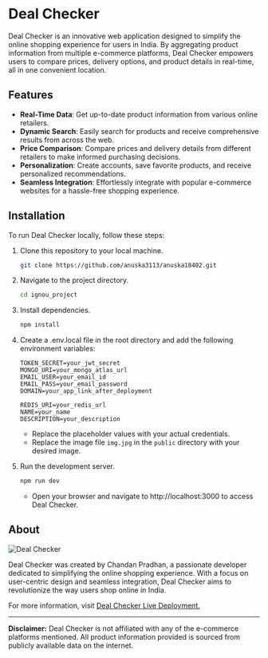 # Deal Checker

Deal Checker is an innovative web application designed to simplify the online shopping experience for users in India. By aggregating product information from multiple e-commerce platforms, Deal Checker empowers users to compare prices, delivery options, and product details in real-time, all in one convenient location.

## Features

-   **Real-Time Data**: Get up-to-date product information from various online retailers.
-   **Dynamic Search**: Easily search for products and receive comprehensive results from across the web.
-   **Price Comparison**: Compare prices and delivery details from different retailers to make informed purchasing decisions.
-   **Personalization**: Create accounts, save favorite products, and receive personalized recommendations.
-   **Seamless Integration**: Effortlessly integrate with popular e-commerce websites for a hassle-free shopping experience.

## Installation

To run Deal Checker locally, follow these steps:

1. Clone this repository to your local machine.
    ```bash
    git clone https://github.com/anuska3113/anuska18402.git
    ```
2. Navigate to the project directory.
    ```bash
    cd ignou_project
    ```
3. Install dependencies.
    ```bash
    npm install
    ```
4. Create a .env.local file in the root directory and add the following environment variables:

    ```plaintext
    TOKEN_SECRET=your_jwt_secret
    MONGO_URI=your_mongo_atlas_url
    EMAIL_USER=your_email_id
    EMAIL_PASS=your_email_password
    DOMAIN=your_app_link_after_deployment

    REDIS_URI=your_redis_url
    NAME=your_name
    DESCRIPTION=your_description
    ```

    - Replace the placeholder values with your actual credentials.
    - Replace the image file `img.jpg` in the `public` directory with your desired image.

5. Run the development server.
    ```bash
    npm run dev
    ```
    - Open your browser and navigate to http://localhost:3000 to access Deal Checker.

## About

![Deal Checker](public/img.jpg)


Deal Checker was created by Chandan Pradhan, a passionate developer dedicated to simplifying the online shopping experience. With a focus on user-centric design and seamless integration, Deal Checker aims to revolutionize the way users shop online in India.

For more information, visit [Deal Checker Live Deployment.](https://deal-checker.vercel.app)

---

**Disclaimer:** Deal Checker is not affiliated with any of the e-commerce platforms mentioned. All product information provided is sourced from publicly available data on the internet.
